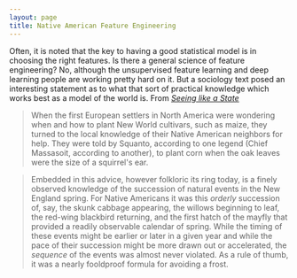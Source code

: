 ```yaml
---
layout: page
title: Native American Feature Engineering
---
```


Often, it is noted that the key to having a good statistical model is in choosing the right features. Is there a general science of feature engineering? No, although the unsupervised feature learning and deep learning people are working pretty hard on it. But a sociology text posed an interesting statement as to what that sort of practical knowledge which works best as a model of the world is. From [_Seeing like a State_](http://www.amazon.com/Seeing-like-State-Certain-Condition/dp/0300078153)

>When the first European settlers in North America were wondering when and how to plant New World cultivars, such as maize, they turned to the local knowledge of their Native American neighbors for help. They were told by Squanto, according to one legend (Chief Massasoit, according to another), to plant corn when the oak leaves were the size of a squirrel's ear.

>Embedded in this advice, however folkloric its ring today, is a finely observed knowledge of the succession of natural events in the New England spring. For Native Americans it was this _orderly_ succession of, say, the skunk cabbage appearing, the willows beginning to leaf, the red-wing blackbird returning, and the first hatch of the mayfly that provided a readily observable calendar of spring. While the timing of these events might be earlier or later in a given year and while the pace of their succession might be more drawn out or accelerated, the _sequence_ of the events was almost never violated. As a rule of thumb, it was a nearly fooldproof formula for avoiding a frost.
